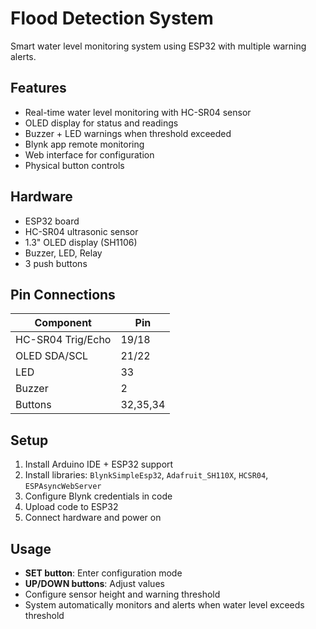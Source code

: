 # Flood Detection System

Smart water level monitoring system using ESP32 with multiple warning alerts.

## Features
- Real-time water level monitoring with HC-SR04 sensor
- OLED display for status and readings
- Buzzer + LED warnings when threshold exceeded
- Blynk app remote monitoring
- Web interface for configuration
- Physical button controls

## Hardware
- ESP32 board
- HC-SR04 ultrasonic sensor
- 1.3" OLED display (SH1106)
- Buzzer, LED, Relay
- 3 push buttons

## Pin Connections
| Component | Pin |
|-----------|-----|
| HC-SR04 Trig/Echo | 19/18 |
| OLED SDA/SCL | 21/22 |
| LED | 33 |
| Buzzer | 2 |
| Buttons | 32,35,34 |

## Setup
1. Install Arduino IDE + ESP32 support
2. Install libraries: `BlynkSimpleEsp32`, `Adafruit_SH110X`, `HCSR04`, `ESPAsyncWebServer`
3. Configure Blynk credentials in code
4. Upload code to ESP32
5. Connect hardware and power on

## Usage
- **SET button**: Enter configuration mode
- **UP/DOWN buttons**: Adjust values
- Configure sensor height and warning threshold
- System automatically monitors and alerts when water level exceeds threshold

